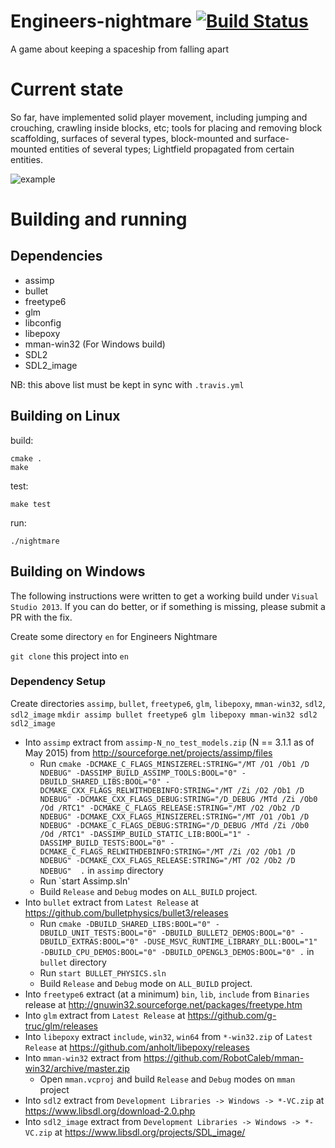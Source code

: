 # Engineers-nightmare [![Build Status](https://travis-ci.org/engineers-nightmare/engineers-nightmare.svg)](https://travis-ci.org/engineers-nightmare/engineers-nightmare)

A game about keeping a spaceship from falling apart


# Current state

So far, have implemented solid player movement, including jumping and crouching, crawling inside blocks, etc; tools for
placing and removing block scaffolding, surfaces of several types, block-mounted and surface-mounted entities of several
types; Lightfield propagated from certain entities.

![example](https://raw.githubusercontent.com/engineers-nightmare/engineers-nightmare/master/misc/en-2015-05-18-1.png)


# Building and running

## Dependencies

 * assimp
 * bullet
 * freetype6
 * glm
 * libconfig
 * libepoxy
 * mman-win32 (For Windows build)
 * SDL2
 * SDL2_image

NB: this above list must be kept in sync with `.travis.yml`

## Building on Linux

build:

    cmake .
    make

test:

    make test

run:

    ./nightmare

## Building on Windows

The following instructions were written to get a working build under `Visual Studio 2013`. If you can do better, or if something is missing, please submit a PR with the fix.

Create some directory `en` for Engineers Nightmare

`git clone` this project into `en`

### Dependency Setup

Create directories `assimp`, `bullet`, `freetype6`, `glm`, `libepoxy`, `mman-win32`, `sdl2`, `sdl2_image`
`mkdir assimp bullet freetype6 glm libepoxy mman-win32 sdl2 sdl2_image`

* Into `assimp` extract from `assimp-N_no_test_models.zip` (N == 3.1.1 as of May 2015) from http://sourceforge.net/projects/assimp/files
  * Run `cmake -DCMAKE_C_FLAGS_MINSIZEREL:STRING="/MT /O1 /Ob1 /D NDEBUG" -DASSIMP_BUILD_ASSIMP_TOOLS:BOOL="0" -DBUILD_SHARED_LIBS:BOOL="0" -DCMAKE_CXX_FLAGS_RELWITHDEBINFO:STRING="/MT /Zi /O2 /Ob1 /D NDEBUG" -DCMAKE_CXX_FLAGS_DEBUG:STRING="/D_DEBUG /MTd /Zi /Ob0 /Od /RTC1" -DCMAKE_C_FLAGS_RELEASE:STRING="/MT /O2 /Ob2 /D NDEBUG" -DCMAKE_CXX_FLAGS_MINSIZEREL:STRING="/MT /O1 /Ob1 /D NDEBUG" -DCMAKE_C_FLAGS_DEBUG:STRING="/D_DEBUG /MTd /Zi /Ob0 /Od /RTC1" -DASSIMP_BUILD_STATIC_LIB:BOOL="1" -DASSIMP_BUILD_TESTS:BOOL="0" -DCMAKE_C_FLAGS_RELWITHDEBINFO:STRING="/MT /Zi /O2 /Ob1 /D NDEBUG" -DCMAKE_CXX_FLAGS_RELEASE:STRING="/MT /O2 /Ob2 /D NDEBUG"  .` in `assimp` directory
  * Run `start Assimp.sln'
  * Build `Release` and `Debug` modes on `ALL_BUILD` project.
* Into `bullet` extract from `Latest Release` at https://github.com/bulletphysics/bullet3/releases
  * Run `cmake -DBUILD_SHARED_LIBS:BOOL="0" -DBUILD_UNIT_TESTS:BOOL="0" -DBUILD_BULLET2_DEMOS:BOOL="0" -DBUILD_EXTRAS:BOOL="0" -DUSE_MSVC_RUNTIME_LIBRARY_DLL:BOOL="1" -DBUILD_CPU_DEMOS:BOOL="0" -DBUILD_OPENGL3_DEMOS:BOOL="0" .` in `bullet` directory
  * Run `start BULLET_PHYSICS.sln`
  * Build `Release` and `Debug` mode on `ALL_BUILD` project.
* Into `freetype6` extract (at a minimum) `bin`, `lib`, `include` from `Binaries` release at http://gnuwin32.sourceforge.net/packages/freetype.htm
* Into `glm` extract from `Latest Release` at https://github.com/g-truc/glm/releases
* Into `libepoxy` extract `include`, `win32`, `win64` from `*-win32.zip` of `Latest Release` at https://github.com/anholt/libepoxy/releases
* Into `mman-win32` extract from https://github.com/RobotCaleb/mman-win32/archive/master.zip
  * Open `mman.vcproj` and build `Release` and `Debug` modes on `mman` project
* Into `sdl2` extract from `Development Libraries -> Windows -> *-VC.zip` at https://www.libsdl.org/download-2.0.php
* Into `sdl2_image` extract from `Development Libraries -> Windows -> *-VC.zip` at https://www.libsdl.org/projects/SDL_image/
